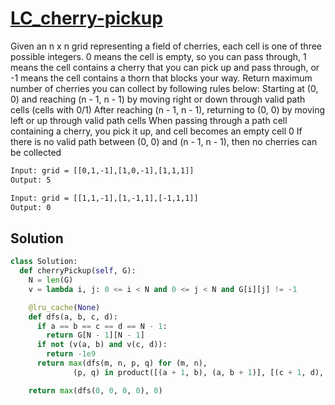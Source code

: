 # [LC_cherry-pickup](https://leetcode.com/problems/cherry-pickup)

Given an n x n grid representing a field of cherries, each cell is one of three possible integers.
  0 means the cell is empty, so you can pass through,
  1 means the cell contains a cherry that you can pick up and pass through, or
  -1 means the cell contains a thorn that blocks your way.
Return maximum number of cherries you can collect by following rules below:
  Starting at (0, 0) and reaching (n - 1, n - 1) by moving right or down through valid path cells (cells with 0/1)
  After reaching (n - 1, n - 1), returning to (0, 0) by moving left or up through valid path cells
  When passing through a path cell containing a cherry, you pick it up, and cell becomes an empty cell 0
  If there is no valid path between (0, 0) and (n - 1, n - 1), then no cherries can be collected

```txt
Input: grid = [[0,1,-1],[1,0,-1],[1,1,1]]
Output: 5

Input: grid = [[1,1,-1],[1,-1,1],[-1,1,1]]
Output: 0
```

## Solution

```py
class Solution:
  def cherryPickup(self, G):
    N = len(G)
    v = lambda i, j: 0 <= i < N and 0 <= j < N and G[i][j] != -1

    @lru_cache(None)
    def dfs(a, b, c, d):
      if a == b == c == d == N - 1:
        return G[N - 1][N - 1]
      if not (v(a, b) and v(c, d)):
        return -1e9
      return max(dfs(m, n, p, q) for (m, n),
              (p, q) in product([(a + 1, b), (a, b + 1)], [(c + 1, d), (c, d + 1)])) + G[a][b] + G[c][d] * (a != c)

    return max(dfs(0, 0, 0, 0), 0)
```
